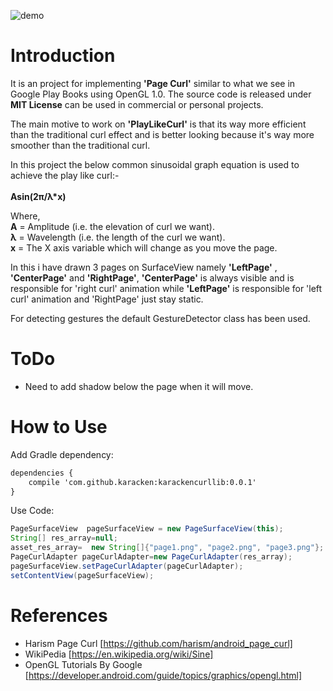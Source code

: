 ![demo](demo.gif)

Introduction
============

It is an project for implementing <b>'Page Curl'</b> similar to what we see in Google Play Books using OpenGL 1.0.
The source code is released under <b>MIT License</b> can be used in commercial or personal projects.

The main motive to work on <b>'PlayLikeCurl'</b> is that its way more efficient than the traditional curl effect and is
better looking because it's way more smoother than the traditional curl.

In this project the below common sinusoidal graph equation is used to achieve the play like curl:-<br/><br/>
<b>Asin(2π/λ*x)</b><br /> 

Where,<br /> 
<b>A</b> = Amplitude (i.e. the elevation of curl we want).<br /> 
<b>λ</b> = Wavelength (i.e. the length of the curl we want).<br /> 
<b>x</b> = The X axis variable which will change as you move the page.<br /> 

In this i have drawn 3 pages on SurfaceView namely <b>'LeftPage'</b> , <b>'CenterPage'</b> and <b>'RightPage'</b>,
<b>'CenterPage'</b> is always visible and is responsible for 'right curl' animation while <b>'LeftPage'</b> is responsible
for 'left curl' animation and 'RightPage' just stay static.<br /> 

For detecting gestures the default GestureDetector class has been used.

ToDo
====
* Need to add shadow below the page when it will move.



How to Use
======================

Add Gradle dependency:

```xml
dependencies {
    compile 'com.github.karacken:karackencurllib:0.0.1'
}
```

Use Code:

```java
PageSurfaceView  pageSurfaceView = new PageSurfaceView(this);
String[] res_array=null;
asset_res_array=  new String[]{"page1.png", "page2.png", "page3.png"};
PageCurlAdapter pageCurlAdapter=new PageCurlAdapter(res_array);
pageSurfaceView.setPageCurlAdapter(pageCurlAdapter);
setContentView(pageSurfaceView);
```



References
======================
* Harism Page Curl [https://github.com/harism/android_page_curl]
* WikiPedia [https://en.wikipedia.org/wiki/Sine]
* OpenGL Tutorials By Google [https://developer.android.com/guide/topics/graphics/opengl.html]
